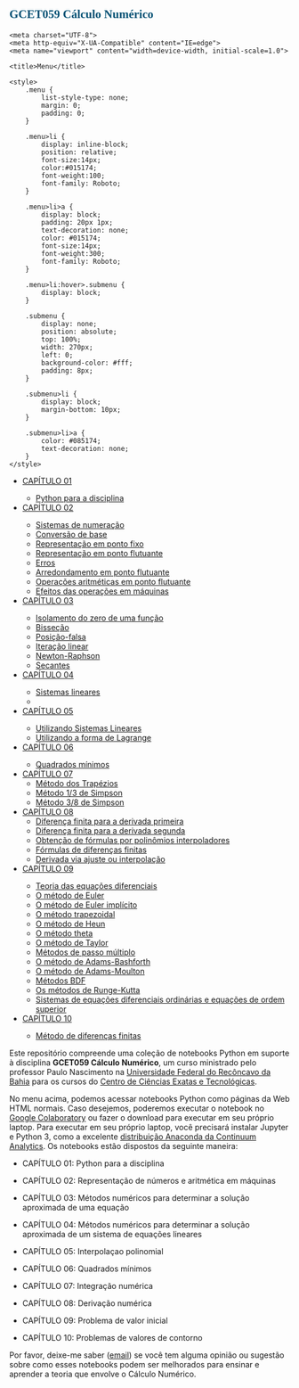 <link href="https://fonts.googleapis.com/css?family=Audiowide" rel="stylesheet" />
<link href="https://fonts.googleapis.com/css?family=Roboto" rel="stylesheet" />

## <span style="color: #015174; font-family: Audiowide;">GCET059 Cálculo Numérico</span>

<html lang="en">

<head>
    
    <meta charset="UTF-8">
    <meta http-equiv="X-UA-Compatible" content="IE=edge">
    <meta name="viewport" content="width=device-width, initial-scale=1.0">
    
    <title>Menu</title>

    <style>
        .menu {
            list-style-type: none;
            margin: 0;
            padding: 0;
        }

        .menu>li {
            display: inline-block;
            position: relative;
            font-size:14px;
            color:#015174;
            font-weight:100;
            font-family: Roboto;
        }

        .menu>li>a {
            display: block;
            padding: 20px 1px;
            text-decoration: none;
            color: #015174;
            font-size:14px;
            font-weight:300;
            font-family: Roboto;
        }
        
        .menu>li:hover>.submenu {
            display: block;
        }
        
        .submenu {
            display: none;
            position: absolute;
            top: 100%;
            width: 270px;
            left: 0;
            background-color: #fff;
            padding: 8px;
        }
        
        .submenu>li {
            display: block;
            margin-bottom: 10px;
        }
        
        .submenu>li>a {
            color: #085174;
            text-decoration: none;
        }
    </style>
</head>

<body>

<nav>
<ul class="menu">
<li><a href="#">CAPÍTULO 01</a></li>
    <ul class="submenu">
        <li><a href="" target="_blank">Python para a disciplina</a></li>
    </ul>
<li><a href="#">CAPÍTULO 02</a></li>
    <ul class="submenu">
        <li><a href="https://profpaulonascimento.github.io/gcet059/html/gcet059_interpolacao_lagrange.html" target="_blank">Sistemas de numeração</a></li>
        <li><a href="" target="_blank">Conversão de base</a></li>
        <li><a href="" target="_blank">Representação em ponto fixo</a></li>
        <li><a href="" target="_blank">Representação em ponto flutuante</a></li>
        <li><a href="" target="_blank">Erros</a></li>
        <li><a href="" target="_blank">Arredondamento em ponto flutuante</a></li>
        <li><a href="" target="_blank">Operações aritméticas em ponto flutuante</a></li>
        <li><a href="" target="_blank">Efeitos das operações em máquinas</a></li>
    </ul>

<li><a href="#">CAPÍTULO 03</a></li>
    <ul class="submenu">
        <li><a href="" target="_blank">Isolamento do zero de uma função</a></li>
        <li><a href="" target="_blank">Bisseção</a></li>
        <li><a href="" target="_blank">Posição-falsa</a></li>
        <li><a href="" target="_blank">Iteração linear</a></li>
        <li><a href="" target="_blank">Newton-Raphson</a></li>
        <li><a href="" target="_blank">Secantes</a></li>
    </ul>

<li><a href="#">CAPÍTULO 04</a></li>
    <ul class="submenu">
        <li><a href="" target="_blank">Sistemas lineares</a></li>
        <li><a href="" target="_blank"></a></li>
    </ul>

<li><a href="#">CAPÍTULO 05</a></li>
    <ul class="submenu">
        <li><a href="https://profpaulonascimento.github.io/gcet059/html/gcet059_interpolacao_sistemas.html" target="_blank">Utilizando Sistemas Lineares</a></li>
        <li><a href="https://profpaulonascimento.github.io/gcet059/html/gcet059_interpolacao_lagrange.html" target="_blank">Utilizando a forma de Lagrange</a></li>
    </ul>


<li><a href="#">CAPÍTULO 06</a></li>
    <ul class="submenu">
        <li><a href="https://profpaulonascimento.github.io/gcet059/html/gcet059_quadrados_minimos.html" target="_blank">Quadrados mínimos</a></li>
    </ul>


<li><a href="#">CAPÍTULO 07</a> <!--Métodos para encontrar aproximações da integral de uma função real definida em um intervalo</a>-->
    <ul class="submenu">
        <li><a href="https://profpaulonascimento.github.io/gcet059/html/gcet059_integracao_trapezios.html" target="_blank">Método dos Trapézios</a></li>
        <li><a href="https://profpaulonascimento.github.io/gcet059/html/gcet059_integracao_13simpson.html" target="_blank">Método 1/3 de Simpson</a></li>
        <li><a href="https://profpaulonascimento.github.io/gcet059/html/gcet059_integracao_38simpson.html" target="_blank">Método 3/8 de Simpson</a></li>    
    </ul>
</li>

<li><a href="#">CAPÍTULO 08</a>
    <ul class="submenu">
        <li><a href="" target="_blank">Diferença finita para a derivada primeira</a></li>
        <li><a href="" target="_blank">Diferença finita para a derivada segunda</a></li>
        <li><a href="" target="_blank">Obtenção de fórmulas por polinômios interpoladores</a></li>
        <li><a href="" target="_blank">Fórmulas de diferenças finitas</a></li>
        <li><a href="" target="_blank">Derivada via ajuste ou interpolação</a></li>
    </ul>
</li>

<li><a href="#">CAPÍTULO 09</a></li>
    <ul class="submenu">
        <li><a href="" target="_blank">Teoria das equações diferenciais</a></li>
        <li><a href="" target="_blank">O método de Euler</a></li>
        <li><a href="" target="_blank">O método de Euler implícito</a></li>
        <li><a href="" target="_blank">O método trapezoidal</a></li>
        <li><a href="" target="_blank">O método de Heun</a></li>
        <li><a href="" target="_blank">O método theta</a></li>
        <li><a href="" target="_blank">O método de Taylor</a></li>
        <li><a href="" target="_blank">Métodos de passo múltiplo</a></li>
        <li><a href="" target="_blank">O método de Adams-Bashforth</a></li>
        <li><a href="" target="_blank">O método de Adams-Moulton</a></li>
        <li><a href="" target="_blank">Métodos BDF</a></li>
        <li><a href="" target="_blank">Os métodos de Runge-Kutta</a></li>
        <li><a href="" target="_blank">Sistemas de equações diferenciais ordinárias e equações de ordem superior</a></li>
    </ul>

 <li><a href="#">CAPÍTULO 10</a></li>
    <ul class="submenu">
        <li><a href="" target="_blank">Método de diferenças finitas</a></li>
    </ul>
</ul>
</nav>
</body>
</html>


Este repositório compreende uma coleção de notebooks Python em suporte à disciplina **GCET059 Cálculo Numérico**, um curso ministrado pelo professor Paulo Nascimento na [Universidade Federal do Recôncavo da Bahia](https://ufrb.edu.br) para os cursos do [Centro de Ciências Exatas e Tecnológicas](https://ufrb.edu.br/cetec/). <!-- Observe que há um site complementar [**CBE 32338 Process Control Laboratory**](https://jckantor.github.io/CBE32338/) com notebooks adicionais demonstrando a implementação prática desses conceitos usando o Temperature Control Laboratory.-->

No menu acima, podemos acessar notebooks Python como páginas da Web HTML normais. Caso desejemos, poderemos executar o notebook no [Google Colaboratory](https://colab.research.google.com) ou fazer o download para executar em seu próprio laptop. Para executar em seu próprio laptop, você precisará instalar Jupyter e Python 3, como a excelente [distribuição Anaconda da Continuum Analytics](https://www.continuum.io/downloads). Os notebooks estão dispostos da seguinte maneira:


* CAPÍTULO 01: Python para a disciplina
    
* CAPÍTULO 02: Representação de números e aritmética em máquinas
    
* CAPÍTULO 03: Métodos numéricos para determinar a solução aproximada de uma equação
    
* CAPÍTULO 04: Métodos numéricos para determinar a solução aproximada de um sistema de equações lineares
    
* CAPÍTULO 05: Interpolaçao polinomial
    
* CAPÍTULO 06: Quadrados mínimos
    
* CAPÍTULO 07: Integração numérica
    
* CAPÍTULO 08: Derivação numérica
    
* CAPÍTULO 09: Problema de valor inicial
    
* CAPÍTULO 10: Problemas de valores de contorno

Por favor, deixe-me saber ([email](mailto:nascimento.p@ufrb.edu.br)) se você tem alguma opinião ou sugestão sobre como esses notebooks podem ser melhorados para ensinar e aprender a teoria que envolve o Cálculo Numérico.

